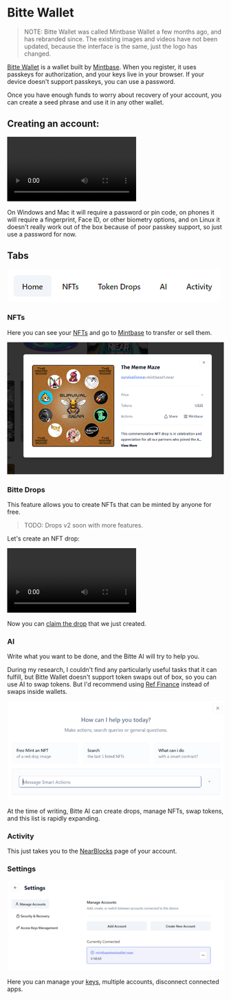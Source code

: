 # Bitte Wallet

> NOTE: Bitte Wallet was called Mintbase Wallet a few months ago, and has rebranded since. The existing images and videos have not been updated, because the interface is the same, just the logo has changed.

[Bitte Wallet](https://wallet.bitte.ai) is a wallet built by [Mintbase](../../lvl4/mintbase.md). When you register, it uses passkeys for authorization, and your keys live in your browser. If your device doesn't support passkeys, you can use a password.

Once you have enough funds to worry about recovery of your account, you can create a seed phrase and use it in any other wallet.

## Creating an account:

<video src="./bitte-wallet-create.mp4" autoplay loop></video>

On Windows and Mac it will require a password or pin code, on phones it will require a fingerprint, Face ID, or other biometry options, and on Linux it doesn't really work out of the box because of poor passkey support, so just use a password for now.

## Tabs

![tabs](./bitte-wallet-tabs.jpg)

### NFTs

Here you can see your [NFTs](../nfts.md) and go to [Mintbase](../../lvl4/mintbase.md) to transfer or sell them.

![NFTs](./bitte-wallet-nft.png)

### Bitte Drops

This feature allows you to create NFTs that can be minted by anyone for free.

> TODO: Drops v2 soon with more features.

Let's create an NFT drop:

<video src="./bitte-wallet-drops.mp4" autoplay loop></video>

Now you can [claim the drop](https://wallet.bitte.ai/claim/slimebook) that we just created.

### AI

Write what you want to be done, and the Bitte AI will try to help you.

During my research, I couldn't find any particularly useful tasks that it can fulfill, but Bitte Wallet doesn't support token swaps out of box, so you can use AI to swap tokens. But I'd recommend using [Ref Finance](../../lvl2/exchanging-tokens-ref.md) instead of swaps inside wallets.

![AI](./bitte-ai.jpg)

At the time of writing, Bitte AI can create drops, manage NFTs, swap tokens, and this list is rapidly expanding.

### Activity

This just takes you to the [NearBlocks](../../lvl3/nearblocks.md) page of your account.

### Settings

![Settings](./bitte-wallet-settings.jpg)

Here you can manage your [keys](../../lvl4/account-model/keys/index.md), multiple accounts, disconnect connected apps.
